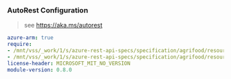 ### AutoRest Configuration

> see https://aka.ms/autorest

``` yaml
azure-arm: true
require:
- /mnt/vss/_work/1/s/azure-rest-api-specs/specification/agrifood/resource-manager/readme.md
- /mnt/vss/_work/1/s/azure-rest-api-specs/specification/agrifood/resource-manager/readme.go.md
license-header: MICROSOFT_MIT_NO_VERSION
module-version: 0.8.0
```